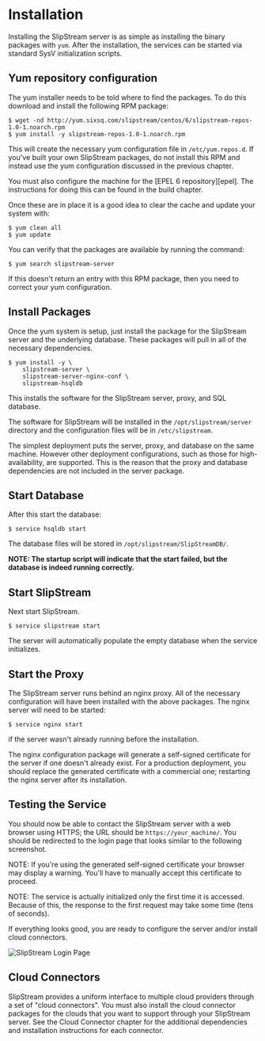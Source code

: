 # Installation

Installing the SlipStream server is as simple as installing the binary
packages with `yum`.  After the installation, the services can be
started via standard SysV initialization scripts.

## Yum repository configuration

The yum installer needs to be told where to find the packages.  To do
this download and install the following RPM package:

    $ wget -nd http://yum.sixsq.com/slipstream/centos/6/slipstream-repos-1.0-1.noarch.rpm
    $ yum install -y slipstream-repos-1.0-1.noarch.rpm

This will create the necessary yum configuration file in
`/etc/yum.repos.d`.  If you've built your own SlipStream packages, do
not install this RPM and instead use the yum configuration discussed
in the previous chapter.

You must also configure the machine for the [EPEL 6 repository][epel].
The instructions for doing this can be found in the build chapter.

Once these are in place it is a good idea to clear the cache and
update your system with:

    $ yum clean all
    $ yum update

You can verify that the packages are available by running the command: 

    $ yum search slipstream-server

If this doesn't return an entry with this RPM package, then you need
to correct your yum configuration.

## Install Packages

Once the yum system is setup, just install the package for the
SlipStream server and the underlying database.  These packages will
pull in all of the necessary dependencies.

    $ yum install -y \
        slipstream-server \
        slipstream-server-nginx-conf \
        slipstream-hsqldb 

This installs the software for the SlipStream server, proxy, and SQL
database.

The software for SlipStream will be installed in the
`/opt/slipstream/server` directory and the configuration files will be
in `/etc/slipstream`.

The simplest deployment puts the server, proxy, and database on the
same machine.  However other deployment configurations, such as those
for high-availability, are supported.  This is the reason that the
proxy and database dependencies are not included in the server
package.

## Start Database

After this start the database:

    $ service hsqldb start

The database files will be stored in `/opt/slipstream/SlipStreamDB/`.

**NOTE: The startup script will indicate that the start failed, but
the database is indeed running correctly.**

## Start SlipStream

Next start SlipStream.

    $ service slipstream start

The server will automatically populate the empty database when the
service initializes. 

## Start the Proxy

The SlipStream server runs behind an nginx proxy.  All of the
necessary configuration will have been installed with the above
packages.  The nginx server will need to be started:

    $ service nginx start

if the server wasn't already running before the installation.

The nginx configuration package will generate a self-signed
certificate for the server if one doesn't already exist.  For a
production deployment, you should replace the generated certificate
with a commercial one; restarting the nginx server after its
installation.

## Testing the Service

You should now be able to contact the SlipStream server with a web
browser using HTTPS; the URL should be `https://your_machine/`. 
You should be redirected to the login page that looks similar to
the following screenshot.

NOTE: If you're using the generated self-signed certificate your
browser may display a warning.  You'll have to manually accept this
certificate to proceed.

NOTE: The service is actually initialized only the first time it is
accessed.  Because of this, the response to the first request may take
some time (tens of seconds).

If everything looks good, you are ready to configure the server and/or
install cloud connectors.

![SlipStream Login Page](images/screenshot-login.png)

## Cloud Connectors

SlipStream provides a uniform interface to multiple cloud providers
through a set of "cloud connectors".  You must also install the cloud
connector packages for the clouds that you want to support through
your SlipStream server.  See the Cloud Connector chapter for the
additional dependencies and installation instructions for each
connector.
